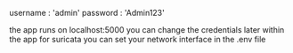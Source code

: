 username : 'admin'
password : 'Admin123'

the app runs on localhost:5000
you can change the credentials later within the app
for suricata you can set your network interface in the .env file
